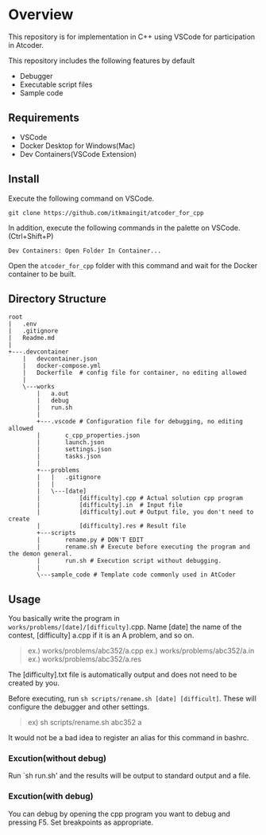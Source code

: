 # Overview

This repository is for implementation in C++ using VSCode for participation in Atcoder.

This repository includes the following features by default

- Debugger
- Executable script files
- Sample code

## Requirements

- VSCode
- Docker Desktop for Windows(Mac)
- Dev Containers(VSCode Extension)

## Install

Execute the following command on VSCode.

```:bash
git clone https://github.com/itkmaingit/atcoder_for_cpp
```

In addition, execute the following commands in the palette on VSCode. (Ctrl+Shift+P)

`Dev Containers: Open Folder In Container...`

Open the `atcoder_for_cpp` folder with this command and wait for the Docker container to be built.

## Directory Structure

```:plaintext
root
|   .env
|   .gitignore
|   Readme.md
|
+---.devcontainer
    |   devcontainer.json
    |   docker-compose.yml
    |   Dockerfile  # config file for container, no editing allowed
    |
    \---works
        |   a.out
        |   debug
        |   run.sh
        |
        +---.vscode # Configuration file for debugging, no editing allowed
        |       c_cpp_properties.json
        |       launch.json
        |       settings.json
        |       tasks.json
        |
        +---problems
        |   |   .gitignore
        |   |
        |   \---[date]
        |           [difficulty].cpp # Actual solution cpp program
        |           [difficulty].in  # Input file
        |           [difficulty].out # Output file, you don't need to create
        |           [difficulty].res # Result file
        +---scripts
        |       rename.py # DON'T EDIT
        |       rename.sh # Execute before executing the program and the demon general.
        |       run.sh # Execution script without debugging.
        |
        \---sample_code # Template code commonly used in AtCoder

```

## Usage

You basically write the program in `works/problems/[date]/[difficulty]`.cpp. Name [date] the name of the contest, [difficulty] a.cpp if it is an A problem, and so on.

> ex.) works/problems/abc352/a.cpp
> ex.) works/problems/abc352/a.in
> ex.) works/problems/abc352/a.res

The [difficulty].txt file is automatically output and does not need to be created by you.

Before executing, run `sh scripts/rename.sh [date] [difficult]`. These will configure the debugger and other settings.

> ex) sh scripts/rename.sh abc352 a

It would not be a bad idea to register an alias for this command in bashrc.

### Excution(without debug)

Run `sh run.sh' and the results will be output to standard output and a file.

### Excution(with debug)

You can debug by opening the cpp program you want to debug and pressing F5. Set breakpoints as appropriate.
